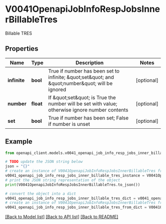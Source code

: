 # V0041OpenapiJobInfoRespJobsInnerBillableTres

Billable TRES

## Properties

Name | Type | Description | Notes
------------ | ------------- | ------------- | -------------
**infinite** | **bool** | True if number has been set to infinite; \&quot;set\&quot; and \&quot;number\&quot; will be ignored | [optional] 
**number** | **float** | If \&quot;set\&quot; is True the number will be set with value; otherwise ignore number contents | [optional] 
**set** | **bool** | True if number has been set; False if number is unset | [optional] 

## Example

```python
from openapi_client.models.v0041_openapi_job_info_resp_jobs_inner_billable_tres import V0041OpenapiJobInfoRespJobsInnerBillableTres

# TODO update the JSON string below
json = "{}"
# create an instance of V0041OpenapiJobInfoRespJobsInnerBillableTres from a JSON string
v0041_openapi_job_info_resp_jobs_inner_billable_tres_instance = V0041OpenapiJobInfoRespJobsInnerBillableTres.from_json(json)
# print the JSON string representation of the object
print(V0041OpenapiJobInfoRespJobsInnerBillableTres.to_json())

# convert the object into a dict
v0041_openapi_job_info_resp_jobs_inner_billable_tres_dict = v0041_openapi_job_info_resp_jobs_inner_billable_tres_instance.to_dict()
# create an instance of V0041OpenapiJobInfoRespJobsInnerBillableTres from a dict
v0041_openapi_job_info_resp_jobs_inner_billable_tres_from_dict = V0041OpenapiJobInfoRespJobsInnerBillableTres.from_dict(v0041_openapi_job_info_resp_jobs_inner_billable_tres_dict)
```
[[Back to Model list]](../README.md#documentation-for-models) [[Back to API list]](../README.md#documentation-for-api-endpoints) [[Back to README]](../README.md)


